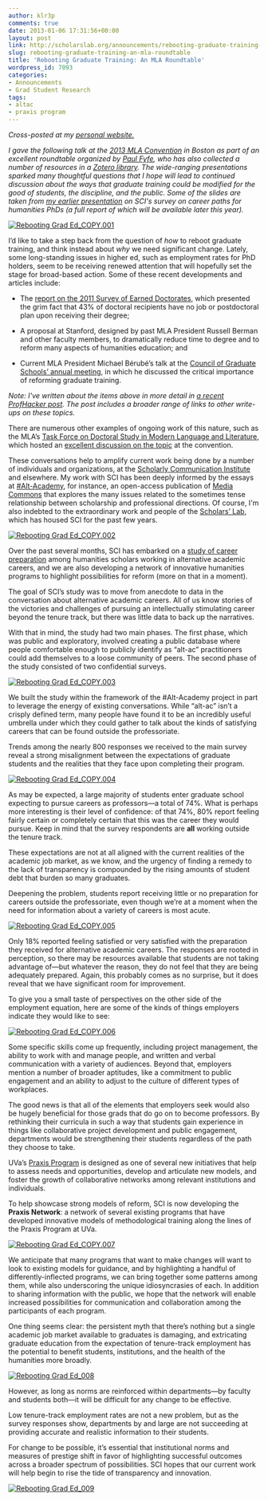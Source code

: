 ```yaml
---
author: klr3p
comments: true
date: 2013-01-06 17:31:56+00:00
layout: post
link: http://scholarslab.org/announcements/rebooting-graduate-training-an-mla-roundtable/
slug: rebooting-graduate-training-an-mla-roundtable
title: 'Rebooting Graduate Training: An MLA Roundtable'
wordpress_id: 7093
categories:
- Announcements
- Grad Student Research
tags:
- altac
- praxis program
---
```


_Cross-posted at my [personal website.](http://katinarogers.com/2013/01/06/rebooting-graduate-training-mla)_

_I gave the following talk at the [2013 MLA Convention](http://www.mla.org/convention) in Boston as part of an excellent roundtable organized by [Paul Fyfe](https://twitter.com/pfyfe), who has also collected a number of resources in a [Zotero library](https://www.zotero.org/groups/mla_computer_studies_in_language_and_literature_g011/items). The wide-ranging presentations sparked many thoughtful questions that I hope will lead to continued discussion about the ways that graduate training could be modified for the good of students, the discipline, and the public. Some of the slides are taken from [my earlier presentation](http://www.scholarslab.org/scholarly-communication-institute/outside-the-pipeline-from-anecdote-to-data/) on SCI's survey on career paths for humanities PhDs (a full report of which will be available later this year)._

[![Rebooting Grad Ed_COPY.001](http://katinarogers.com/wp-content/uploads/2013/01/Rebooting-Grad-Ed_COPY.001.jpg)](http://katinarogers.com/?attachment_id=904)

I’d like to take a step back from the question of _how_ to reboot graduate training, and think instead about _why_ we need significant change. Lately, some long-standing issues in higher ed, such as employment rates for PhD holders, seem to be receiving renewed attention that will hopefully set the stage for broad-based action. Some of these recent developments and articles include:



	
  * The [report on the 2011 Survey of Earned Doctorates](http://www.nsf.gov/statistics/sed/digest/2011/index.cfm), which presented the grim fact that 43% of doctoral recipients have no job or postdoctoral plan upon receiving their degree; 


	
  * A proposal at Stanford, designed by past MLA President Russell Berman and other faculty members, to dramatically reduce time to degree and to reform many aspects of humanities education; and


	
  * Current MLA President Michael Bérubé’s talk at the [Council of Graduate Schools’ annual meeting](http://www.cgsnet.org/2012-cgs-52nd-annual-meeting-presentations), in which he discussed the critical importance of reforming graduate training.


_Note: I've written about the items above in more detail in [a recent ProfHacker post](http://chronicle.com/blogs/profhacker/graduate-education-reform/45043). The post includes a broader range of links to other write-ups on these topics._

There are numerous other examples of ongoing work of this nature, such as the MLA’s [Task Force on Doctoral Study in Modern Language and Literature](http://www.mla.org/tf_doctoral), which hosted an [excellent discussion on the topic](http://www.mla.org/program_details?prog_id=394&year=2013) at the convention.

These conversations help to amplify current work being done by a number of individuals and organizations, at the [Scholarly Communication Institute](http://uvasci.org) and elsewhere. My work with SCI has been deeply informed by the essays at [#Alt-Academy](http://mediacommons.futureofthebook.org/alt-ac/), for instance, an open-access publication of [Media Commons](http://mediacommons.futureofthebook.org/) that explores the many issues related to the sometimes tense relationship between scholarship and professional directions. Of course, I'm also indebted to the extraordinary work and people of the [Scholars’ Lab](http://scholarslab.org), which has housed SCI for the past few years.

[![Rebooting Grad Ed_COPY.002](http://katinarogers.com/wp-content/uploads/2013/01/Rebooting-Grad-Ed_COPY.002.jpg)](http://katinarogers.com/?attachment_id=905)

Over the past several months, SCI has embarked on a [study of career preparation](http://mediacommons.futureofthebook.org/alt-ac/who-we-are) among humanities scholars working in alternative academic careers, and we are also developing a network of innovative humanities programs to highlight possibilities for reform (more on that in a moment).

The goal of SCI’s study was to move from anecdote to data in the conversation about alternative academic careers. All of us know stories of the victories and challenges of pursuing an intellectually stimulating career beyond the tenure track, but there was little data to back up the narratives. 

With that in mind, the study had two main phases. The first phase, which was public and exploratory,  involved creating a public database where people comfortable enough to publicly identify as “alt-ac” practitioners could add themselves to a loose community of peers. The second phase of the study consisted of two confidential surveys.

[![Rebooting Grad Ed_COPY.003](http://katinarogers.com/wp-content/uploads/2013/01/Rebooting-Grad-Ed_COPY.003.jpg)](http://katinarogers.com/?attachment_id=906)

We built the study within the framework of the #Alt-Academy project in part to leverage the energy of existing conversations. While “alt-ac” isn’t a crisply defined term, many people have found it to be an incredibly useful umbrella under which they could gather to talk about the kinds of satisfying careers that can be found outside the professoriate. 

Trends among the nearly 800 responses we received to the main survey reveal a strong misalignment between the expectations of graduate students and the realities that they face upon completing their program.

[![Rebooting Grad Ed_COPY.004](http://katinarogers.com/wp-content/uploads/2013/01/Rebooting-Grad-Ed_COPY.004.jpg)](http://katinarogers.com/?attachment_id=907)

As may be expected, a large majority of students enter graduate school expecting to pursue careers as professors—a total of 74%. What is perhaps more interesting is their level of confidence: of that 74%, 80% report feeling fairly certain or completely certain that this was the career they would pursue. Keep in mind that the survey respondents are **all** working outside the tenure track.

These expectations are not at all aligned with the current realities of the academic job market, as we know, and the urgency of finding a remedy to the lack of transparency is compounded by the rising amounts of student debt that burden so many graduates.

Deepening the problem, students report receiving little or no preparation for careers outside the professoriate, even though we’re at a moment when the need for information about a variety of careers is most acute. 

[![Rebooting Grad Ed_COPY.005](http://katinarogers.com/wp-content/uploads/2013/01/Rebooting-Grad-Ed_COPY.005.jpg)](http://katinarogers.com/?attachment_id=908)

Only 18% reported feeling satisfied or very satisfied with the preparation they received for alternative academic careers. The responses are rooted in perception, so there may be resources available that students are not taking advantage of—but whatever the reason, they do not feel that they are being adequately prepared. Again, this probably comes as no surprise, but it does reveal that we have significant room for improvement. 

To give you a small taste of perspectives on the other side of the employment equation, here are some of the kinds of things employers indicate they would like to see:

[![Rebooting Grad Ed_COPY.006](http://katinarogers.com/wp-content/uploads/2013/01/Rebooting-Grad-Ed_COPY.006.jpg)](http://katinarogers.com/?attachment_id=909)

Some specific skills come up frequently, including project management, the ability to work with and manage people, and written and verbal communication with a variety of audiences. Beyond that, employers mention a number of broader aptitudes, like a commitment to public engagement and an ability to adjust to the culture of different types of workplaces. 

The good news is that all of the elements that employers seek would also be hugely beneficial for those grads that do go on to become professors. By rethinking their curricula in such a way that students gain experience in things like collaborative project development and public engagement, departments would be strengthening their students regardless of the path they choose to take.

UVa’s [Praxis Program](http://praxis.scholarslab.org) is designed as one of several new initiatives that help to assess needs and opportunities, develop and articulate new models, and foster the growth of collaborative networks among relevant institutions and individuals.

To help showcase strong models of reform, SCI is now developing the **Praxis Network**: a network of several existing programs that have developed innovative models of methodological training along the lines of the Praxis Program at UVa. 

[![Rebooting Grad Ed_COPY.007](http://katinarogers.com/wp-content/uploads/2013/01/Rebooting-Grad-Ed_COPY.007.jpg)](http://katinarogers.com/?attachment_id=910)

We anticipate that many programs that want to make changes will want to look to existing models for guidance, and by highlighting a handful of differently-inflected programs, we can bring together some patterns among them, while also underscoring the unique idiosyncrasies of each. In addition to sharing information with the public, we hope that the network will enable increased possibilities for communication and collaboration among the participants of each program.

One thing seems clear: the persistent myth that there’s nothing but a single academic job market available to graduates is damaging, and extricating graduate education from the expectation of tenure-track employment has the potential to benefit students, institutions, and the health of the humanities more broadly. 

[![Rebooting Grad Ed_008](http://katinarogers.com/wp-content/uploads/2013/01/Rebooting-Grad-Ed_008.jpg)](http://katinarogers.com/?attachment_id=916)

However, as long as norms are reinforced within departments—by faculty and students both—it will be difficult for any change to be effective. 

Low tenure-track employment rates are not a new problem, but as the survey responses show, departments by and large are not succeeding at providing accurate and realistic information to their students. 

For change to be possible, it’s essential that institutional norms and measures of prestige shift in favor of highlighting successful outcomes across a broader spectrum of possibilities. SCI hopes that our current work will help begin to rise the tide of transparency and innovation. 

[![Rebooting Grad Ed_009](http://katinarogers.com/wp-content/uploads/2013/01/Rebooting-Grad-Ed_0091.jpg)](http://katinarogers.com/?attachment_id=918)
